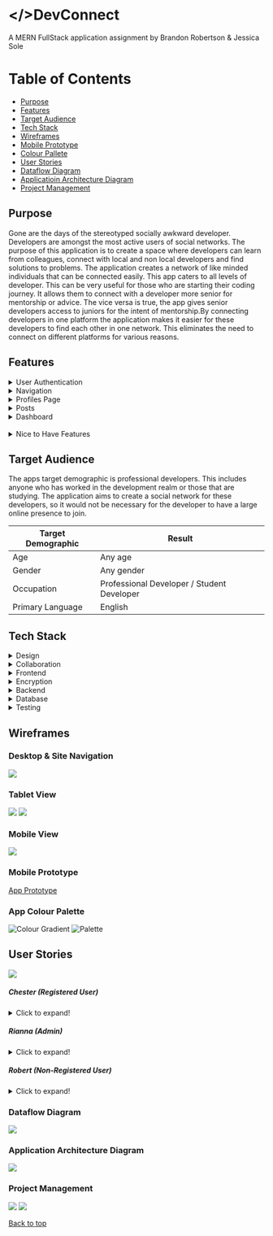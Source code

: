 # </>DevConnect

A MERN FullStack application assignment by Brandon Robertson & Jessica Sole

# Table of Contents

- [Purpose](#purpose)
- [Features](#features)
- [Target Audience](#target-audience)
- [Tech Stack](#tech-stack)
- [Wireframes](#wireframes)
- [Mobile Prototype](#mobile-prototype)
- [Colour Pallete](#app-colour-pallete)
- [User Stories](#user-stories)
- [Dataflow Diagram](#dataflow-diagram)
- [Applicatioin Architecture Diagram](#applicatioin-architecture-diagram)
- [Project Management](#project-management)

## Purpose

Gone are the days of the stereotyped socially awkward developer. Developers are amongst the most active users of social networks. The purpose of this application is to create a space where developers can learn from colleagues, connect with local and non local developers and find solutions to problems. The application creates a network of like minded individuals that can be connected easily. This app caters to all levels of developer. This can be very useful for those who are starting their coding journey. It allows them to connect with a developer more senior for mentorship or advice. The vice versa is true, the app gives senior developers access to juniors for the intent of mentorship.By connecting developers in one platform the application makes it easier for these developers to find each other in one network. This eliminates the need to connect on different platforms for various reasons.

## Features

<details><summary>User Authentication</summary>

    1. Register
    2. Login
    3. Logout
    4. Edit Profile ( if current user)
    5. Delete Profile ( if current user)
    6. Edit Posts ( if creator of post)

</details>

<details><summary>Navigation</summary>

    1. When User is not logged in and registered the user can view:

    - Developer Profiles
    - Register Page
    - Home Page
    - Login Page

    2. When user is signed in they can:

    - Create Posts
    - Edit Profiles
    - Delete Profiles
    - Delete Posts
    - Access Dashboard

</details>

<details><summary>Profiles Page</summary>

    1. User can view a list of developer profiles
    2. Individual developer profile displays on click of profile

</details>

<details><summary>Posts</summary>

    1. Display most current developer posts
    2. Users can:

    - Like a post
    - Reply to a post
    - Delete a post

    3. Most current replies are displayed on post
    4. User can leave a comment under the post

</details>

<details><summary>Dashboard</summary>

    1. User can edit their info
    2. User can create a profile from this page

</details>
  ​
<details><summary>Nice to Have Features</summary>

    1. Page to search and filter developers by name or skill set
    2. Add user as a friend or colleague
    3. Image Upload
    4. User can rate their experience working with a developer.

</details>

## Target Audience

The apps target demographic is professional developers. This includes anyone who has worked in the development realm or those that are studying. The application aims to create a social network for these developers, so it would not be necessary for the developer to have a large online presence to join.

| Target Demographic | Result                                     |
| ------------------ | ------------------------------------------ |
| Age                | Any age                                    |
| Gender             | Any gender                                 |
| Occupation         | Professional Developer / Student Developer |
| Primary Language   | English                                    |

## Tech Stack

<details><summary>Design</summary>

    1. Framer
    2. Miro
    3. Lucid Chart
    4. Typora

</details>

<details>
  <summary>Collaboration</summary>
  
    1. Trello
    2. Slack
    3. Github
</details>

<details>
  <summary>Frontend</summary>

    1. HTML5
    2. CSS
    3. Javascript
    4. React JS
    5. Gravatar
    6. Axios

</details>

<details>
  <summary>Encryption</summary>

    1. Bcrypt

</details>

<details>
  <summary>Backend</summary>

    1. Express
    2. Node
    3. JSON Web Token

</details>

<details>
  <summary>Database</summary>
  
    1. Mongoose
    2. MongoDB
</details>

<details>
  <summary>Testing</summary>
  
    1. Jest
    2. Postman
</details>

## Wireframes

### Desktop & Site Navigation

![](/images/Desktop.png)

### Tablet View

![](/images/Tablet-1.png)
![](/images/Tablet-2.png)

### Mobile View

![](/images/Iphone.png)

### Mobile Prototype

[App Prototype](https://framer.com/share/MERN-App--aOoctOf3oCSczjnL0RpE/qhjn1oSbM#qhjn1oSbM)

### App Colour Palette

![Colour Gradient](/images/Pallete-Gradient.png)
![Palette](/images/Colour-Pallete2.png)

## User Stories

![](/images/chester.png)

##### Chester (Registered User)

<details>
  <summary>Click to expand!</summary>

Chester is a 35 year old man, who lives in Burwood, New South Wales with his wife. Chester is an experienced developer that works at and owns Imaginary Enterprise, at his job he works with the MERN tech stack and wants to find another developer to join his team that is also familiar with the MERN tech stack. Because Chester is a busy person he expects a website to have a minimal UI, be fast and snappy, show lots of info and be able to sign up with his github account.

###### As Chester I want:

- To see what other users are posting and being able to interact with them by commenting and liking those posts.
- Make my own posts that other users can interact with.
- Connect to other users via private message or adding the user as a friend.
- Edit my profile and update my email and/or password.
- Delete my posts or comments from other users posts.
- View my own profile and other users profiles.
- Delete my profile, posts and user account if I no longer wish to be on the website anymore.
- Log in to my account and log out of it when I want to.
</details>

##### Rianna (Admin)

<details>
  <summary>Click to expand!</summary>

Rianna is a 26 year old woman, who has been living in the heart of the city in Melbourne, Victoria with her cat for the past 6 years. She works at DevConnect and is an admin on the website because there are a lot of users on the DevConnect website she needs a quick and fast way to manage the website, it’s content and all the users. Because she is an admin on the website she expects to have a dashboard or a set of buttons that only show for the admin to have control over the website and database.

###### As Rianna I want:

- The right to edit, create and remove users from the database if they are posting inappropriate content, harassing other users or there is any issue with a users account.
- The right to edit and remove posts and comments from the database if it has inappropriate content or is harassing another user.

###### She should not:

- Be able to edit other users profiles, posts, comments or likes.
- Be able to remove other users profiles, posts, comments or likes.
</details>

##### Robert (Non-Registered User)

<details>
  <summary>Click to expand!</summary>

Robert is an 18 years old male, full stack web developer student who lives in Brisbane, Queensland with his friend who is his house mate. Robert attends Coder Academy learning Ruby on Rails and JavaScript, Robert wants to find other student developers that are learning Ruby on Rails to make some practice projects with and a mentor to help him learn JavaScript in his spare time. Because Robert is new to the developer scene he wants to be able to see a lot of information without having to sign up and be able to share content with his friends and class mates.

###### As Robert I want:

- To see what other users are posting if I get sent a link to a post.
- To see other users profiles, skills and previous experience.
- A nice user interface that is easy for me to navigate on my tablet.
- Easy access to the register page so if I decided to sign up I don't need to search for it.
- To be able to sign up using my Google account or Github account.

###### He should not:

- Be able to interact with those posts he sees.
- Connect with other users without being registered/logged in.
</details>

### Dataflow Diagram

![](/images/diagram-3.png)

### Application Architecture Diagram

![](/images/diagram-1.png)

### Project Management

![](/images/trello2.png)
![](/images/trello3.png)

<a href="#top">Back to top</a>
